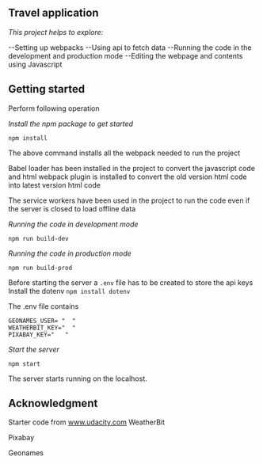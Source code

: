 ## Travel application
*This project helps to explore:*

--Setting up webpacks
--Using api to fetch data
--Running the code in the development and production mode
--Editing the webpage and contents using Javascript



## Getting started 
Perform following operation

*Install the npm package to get started*
```
npm install
```
The above command installs all the webpack needed to run the project

Babel loader has been installed in the project to convert the javascript code and html webpack plugin is installed to convert the old version html code into latest version html code 

The service workers have been used in the project to run the code even if the server is closed to load offline data

*Running the code in development mode*
```
npm run build-dev
```
*Running the code in production mode*
```
npm run build-prod
```
Before starting the server a ``` .env ``` file has to be created to store the api keys
Install the dotenv
```npm install dotenv```

The .env file contains 
```
GEONAMES_USER= "  "
WEATHERBIT_KEY="  "
PIXABAY_KEY="   "

```
*Start the server*
```
npm start
```
The server starts running on the localhost. 

## Acknowledgment
Starter code from www.udacity.com
WeatherBit

Pixabay

Geonames
